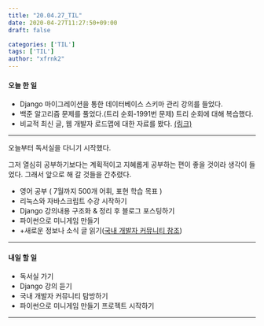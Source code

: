 ```yaml
---
title: "20.04.27_TIL"
date: 2020-04-27T11:27:50+09:00
draft: false

categories: ['TIL']
tags: ['TIL']
author: "xfrnk2"
---
```

#### 오늘 한 일  
+ Django 마이그레이션을 통한 데이터베이스 스키마 관리 강의를 들었다.
+ 백준 알고리즘 문제를 풀었다.(트리 순회-1991번 문제) 트리 순회에 대해 복습했다.
+ 비교적 최신 글, 웹 개발자 로드맵에 대한 자료를 봤다. [(링크)](https://github.com/devJang/developer-roadmap?fbclid=IwAR3caSuOSA71kwoisWbsVLykQglLW03l9dHvSCkk4cIdTIUvMF0F4xB1onY)
---

오늘부터 독서실을 다니기 시작했다. 


그저 열심히 공부하기보다는 계획적이고 지혜롭게 공부하는 편이 좋을 것이라 생각이 들었다. 그래서 앞으로 해 갈 것들을 간추렸다. 
  
+ 영어 공부 ( 7월까지 500개 어휘, 표현 학습 목표 )
+ 리눅스와 자바스크립트 수강 시작하기
+ Django 강의내용 구조화 & 정리 후 블로그 포스팅하기
+ 파이썬으로 미니게임 만들기
+ +새로운 정보나 소식 글 읽기([국내 개발자 커뮤니티 참조](https://zetawiki.com/wiki/%EA%B5%AD%EB%82%B4_%EA%B0%9C%EB%B0%9C%EC%9E%90_%EC%BB%A4%EB%AE%A4%EB%8B%88%ED%8B%B0))
  
  


--- 
#### 내일 할 일  
+ 독서실 가기
+ Django 강의 듣기
+ 국내 개발자 커뮤니티 탐방하기
+ 파이썬으로 미니게임 만들기 프로젝트 시작하기
---